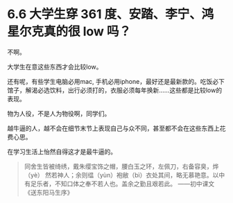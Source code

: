 # 6.6 大学生穿 361 度、安踏、李宁、鸿星尔克真的很 low 吗？

不啊。

大学生在意这些东西才会比较low。

还有呢，有些学生电脑必用mac, 手机必用iphone，最好还是最新款的。吃饭必下馆子，解渴必选饮料，出行必须打的，衣服必须每年换新……这些都是比较low的表现。

物为人役，不是人为物役啊，同学们。

越牛逼的人，越不会在细节末节上表现自己与众不同，甚至都不会在这些东西上花费心思。

在学习生活上怡然自得这才是最牛逼的。

> 同舍生皆被绮绣，戴朱缨宝饰之帽，腰白玉之环，左佩刀，右备容臭，烨（yè） 然若神人；余则缊（yùn）袍敝（bì）衣处其间，略无慕艳意。以中有足乐者，不知口体之奉不若人也。盖余之勤且艰若此。 ——初中课文《送东阳马生序》

